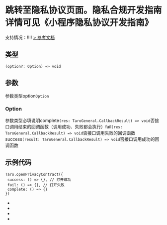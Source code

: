# 跳转至隐私协议页面。隐私合规开发指南详情可见《小程序隐私协议开发指南》
支持情况：!!!!
[> 参考文档
](https://developers.weixin.qq.com/miniprogram/dev/api/open-api/privacy/wx.openPrivacyContract.html)
## 类型[​](openPrivacyContract.html#类型)
```tsx
(option?: Option) => void
```

## 参数[​](openPrivacyContract.html#参数)
参数类型option`Option`
### Option[​](openPrivacyContract.html#option)
参数类型必填说明complete`(res: TaroGeneral.CallbackResult) => void`否接口调用结束的回调函数（调用成功、失败都会执行）fail`(res: TaroGeneral.CallbackResult) => void`否接口调用失败的回调函数success`(result: TaroGeneral.CallbackResult) => void`否接口调用成功的回调函数
## 示例代码[​](openPrivacyContract.html#示例代码)
```tsx
Taro.openPrivacyContract({
 success: () => {}, // 打开成功
 fail: () => {}, // 打开失败
 complete: () => {}
})
```

- 
- 

- 

-
